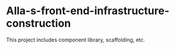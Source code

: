 # Alla-s-front-end-infrastructure-construction
This project includes component library, scaffolding, etc.
